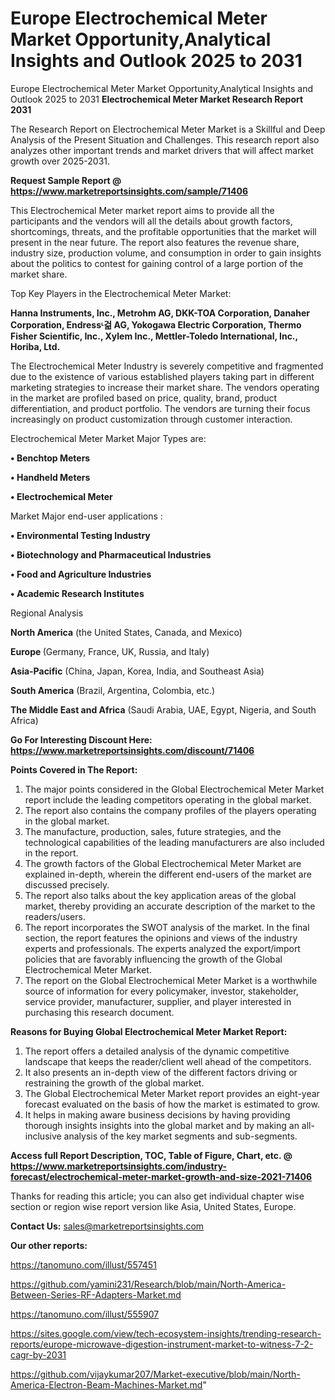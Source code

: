 # Europe Electrochemical Meter Market Opportunity,Analytical Insights and Outlook 2025 to 2031
 Europe Electrochemical Meter Market Opportunity,Analytical Insights and Outlook 2025 to 2031
<strong>Electrochemical Meter Market Research Report 2031</strong>

The Research Report on Electrochemical Meter Market is a Skillful and Deep Analysis of the Present Situation and Challenges. This research report also analyzes other important trends and market drivers that will affect market growth over 2025-2031.

<strong>Request Sample Report @ <a href=https://www.marketreportsinsights.com/sample/71406>https://www.marketreportsinsights.com/sample/71406</a></strong>

This Electrochemical Meter market report aims to provide all the participants and the vendors will all the details about growth factors, shortcomings, threats, and the profitable opportunities that the market will present in the near future. The report also features the revenue share, industry size, production volume, and consumption in order to gain insights about the politics to contest for gaining control of a large portion of the market share.

Top Key Players in the Electrochemical Meter Market:

<strong>Hanna Instruments, Inc., Metrohm AG, DKK-TOA Corporation, Danaher Corporation, Endressᶫ걺 AG, Yokogawa Electric Corporation, Thermo Fisher Scientific, Inc., Xylem Inc., Mettler-Toledo International, Inc., Horiba, Ltd.</strong>

The Electrochemical Meter Industry is severely competitive and fragmented due to the existence of various established players taking part in different marketing strategies to increase their market share. The vendors operating in the market are profiled based on price, quality, brand, product differentiation, and product portfolio. The vendors are turning their focus increasingly on product customization through customer interaction.

Electrochemical Meter Market Major Types are:

<strong>• Benchtop Meters

• Handheld Meters

• Electrochemical Meter</strong>

Market Major end-user applications :

<strong>• Environmental Testing Industry

• Biotechnology and Pharmaceutical Industries

• Food and Agriculture Industries

• Academic Research Institutes</strong>

Regional Analysis

</u><strong><b>North America</b></strong> (the United States, Canada, and Mexico)

<strong><b>Europe </b></strong>(Germany, France, UK, Russia, and Italy)

<strong><b>Asia-Pacific</b></strong> (China, Japan, Korea, India, and Southeast Asia)

<strong><b>South America</b></strong> (Brazil, Argentina, Colombia, etc.)

<strong><b>The Middle East and Africa</b></strong> (Saudi Arabia, UAE, Egypt, Nigeria, and South Africa)

<strong>Go For Interesting Discount Here: <a href=https://www.marketreportsinsights.com/discount/71406>https://www.marketreportsinsights.com/discount/71406</a></strong>

<strong>Points Covered in The Report:</strong>
<ol>
  <li>The major points considered in the Global Electrochemical Meter Market report include the leading competitors operating in the global market.</li>
  <li>The report also contains the company profiles of the players operating in the global market.</li>
  <li>The manufacture, production, sales, future strategies, and the technological capabilities of the leading manufacturers are also included in the report.</li>
  <li>The growth factors of the Global Electrochemical Meter Market are explained in-depth, wherein the different end-users of the market are discussed precisely.</li>
  <li>The report also talks about the key application areas of the global market, thereby providing an accurate description of the market to the readers/users.</li>
  <li>The report incorporates the SWOT analysis of the market. In the final section, the report features the opinions and views of the industry experts and professionals. The experts analyzed the export/import policies that are favorably influencing the growth of the Global Electrochemical Meter Market.</li>
  <li>The report on the Global Electrochemical Meter Market is a worthwhile source of information for every policymaker, investor, stakeholder, service provider, manufacturer, supplier, and player interested in purchasing this research document.</li>
</ol>
<strong>Reasons for Buying Global Electrochemical Meter Market Report:</strong>

<ol>
  <li>The report offers a detailed analysis of the dynamic competitive landscape that keeps the reader/client well ahead of the competitors.</li>
  <li>It also presents an in-depth view of the different factors driving or restraining the growth of the global market.</li>
  <li>The Global Electrochemical Meter Market report provides an eight-year forecast evaluated on the basis of how the market is estimated to grow.</li>
  <li>It helps in making aware business decisions by having providing thorough insights insights into the global market and by making an all-inclusive analysis of the key market segments and sub-segments.</li>
</ol>
<strong>Access full Report Description, TOC, Table of Figure, Chart, etc. @ <a href=https://www.marketreportsinsights.com/industry-forecast/electrochemical-meter-market-growth-and-size-2021-71406>https://www.marketreportsinsights.com/industry-forecast/electrochemical-meter-market-growth-and-size-2021-71406</a></strong>


Thanks for reading this article; you can also get individual chapter wise section or region wise report version like Asia, United States, Europe.

<strong>Contact Us:</strong>
sales@marketreportsinsights.com

<strong>Our other reports:</strong>

<a href=https://tanomuno.com/illust/557451>https://tanomuno.com/illust/557451</a>

<a href=https://github.com/yamini231/Research/blob/main/North-America-Between-Series-RF-Adapters-Market.md>https://github.com/yamini231/Research/blob/main/North-America-Between-Series-RF-Adapters-Market.md</a>

<a href=https://tanomuno.com/illust/555907>https://tanomuno.com/illust/555907</a>

<a href=https://sites.google.com/view/tech-ecosystem-insights/trending-research-reports/europe-microwave-digestion-instrument-market-to-witness-7-2-cagr-by-2031>https://sites.google.com/view/tech-ecosystem-insights/trending-research-reports/europe-microwave-digestion-instrument-market-to-witness-7-2-cagr-by-2031</a>

<a href=https://github.com/vijaykumar207/Market-executive/blob/main/North-America-Electron-Beam-Machines-Market.md>https://github.com/vijaykumar207/Market-executive/blob/main/North-America-Electron-Beam-Machines-Market.md</a>"
